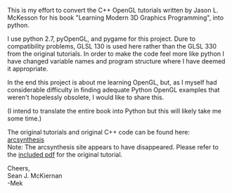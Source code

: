 This is my effort to convert the C++ OpenGL tutorials written by Jason L. McKesson for his book "Learning Modern 3D Graphics Programming", into python.

I use python 2.7, pyOpenGL, and pygame for this project.  Dure to compatibility problems, GLSL 130 is used here rather than the GLSL 330 from the original tutorials.  In order to make the code feel more like python I have changed variable names and program structure where I have deemed it appropriate.  

In the end this project is about me learning OpenGL, but, as I myself had considerable difficulty in finding adequate Python OpenGL examples that weren't hopelessly obsolete, I would like to share this.

(I intend to translate the entire book into Python but this will likely take me some time.)

The original tutorials and original C++ code can be found here:  
[arcsynthesis](http://arcsynthesis.org/gltut/)  
Note:  The arcsynthesis site appears to have disappeared. 
Please refer to the [included pdf](https://github.com/Mekire/gltut-pygame/blob/master/TutorialsComp.pdf) for the original tutorial.

Cheers,  
Sean J. McKiernan  
-Mek

